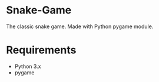 # Snake-Game
The classic snake game. Made with Python pygame module.

# Requirements
- Python 3.x
- pygame


